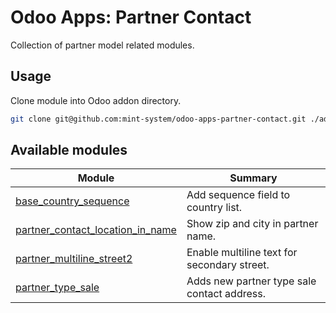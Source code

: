# Odoo Apps: Partner Contact

Collection of partner model related modules.

## Usage

Clone module into Odoo addon directory.

```bash
git clone git@github.com:mint-system/odoo-apps-partner-contact.git ./addons/partner_contact
```

## Available modules

| Module | Summary |
| --- | --- |
| [base_country_sequence](base_country_sequence) |         Add sequence field to country list. |
| [partner_contact_location_in_name](partner_contact_location_in_name) |         Show zip and city in partner name. |
| [partner_multiline_street2](partner_multiline_street2) |         Enable multiline text for secondary street. |
| [partner_type_sale](partner_type_sale) |         Adds new partner type sale contact address. |
